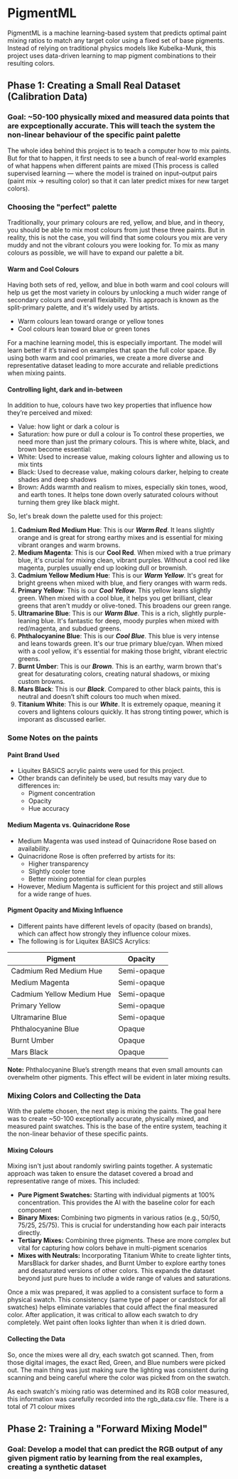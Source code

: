 # PigmentML
PigmentML is a machine learning-based system that predicts optimal paint mixing ratios to match any target color using a fixed set of base pigments. Instead of relying on traditional physics models like Kubelka-Munk, this project uses data-driven learning to map pigment combinations to their resulting colors.

## Phase 1: Creating a Small Real Dataset (Calibration Data)
### Goal: ~50-100 physically mixed and measured data points that are expceptionally accurate. This will teach the system the non-linear behaviour of the specific paint palette
The whole idea behind this project is to teach a computer how to mix paints. But for that to happen, it first needs to see a bunch of real-world examples of what happens when different paints are mixed (This process is called supervised learning — where the model is trained on input–output pairs (paint mix → resulting color) so that it can later predict mixes for new target colors). 

### Choosing the "perfect" palette 
Traditionally, your primary colours are red, yellow, and blue, and in theory, you should be able to mix most colours from just these three paints. But in reality, this is not the case, you will find that some colours you mix are very muddy and not the vibrant colours you were looking for. To mix as many colours as possible, we will have to expand our palette a bit. 

#### Warm and Cool Colours
Having both sets of red, yellow, and blue in both warm and cool colours will help us get the most variety in colours by unlocking a much wider range of secondary colours and overall flexiabilty. This approach is known as the split-primary palette, and it's widely used by artists. 
- Warm colours lean toward orange or yellow tones
- Cool colours lean toward blue or green tones

For a machine learning model, this is especially important. The model will learn better if it’s trained on examples that span the full color space. By using both warm and cool primaries, we create a more diverse and representative dataset leading to more accurate and reliable predictions when mixing paints.

#### Controlling light, dark and in-between 
In addition to hue, colours have two key properties that influence how they’re perceived and mixed:
- Value: how light or dark a colour is
- Saturation: how pure or dull a colour is
To control these properties, we need more than just the primary colours. This is where white, black, and brown become essential:
- White: Used to increase value, making colours lighter and allowing us to mix tints
- Black: Used to decrease value, making colours darker, helping to create shades and deep shadows
- Brown: Adds warmth and realism to mixes, especially skin tones, wood, and earth tones. It helps tone down overly saturated colours without turning them grey like black might.

So, let's break down the palette used for this project:
1. **Cadmium Red Medium Hue**: This is our _**Warm Red**_. It leans slightly orange and is great for strong earthy mixes and is essential for mixing vibrant oranges and warm browns. 
3. **Medium Magenta**: This is our **Cool Red**. When mixed with a true primary blue, it's crucial for mixing clean, vibrant purples. Without a cool red like magenta, purples usually end up looking dull or brownish.
4. **Cadmium Yellow Medium Hue**: This is our _**Warm Yellow**_. It's great for bright greens when mixed with blue, and fiery oranges with warm reds.
5. **Primary Yellow**: This is our _**Cool Yellow**_. This yellow leans slightly green. When mixed with a cool blue, it helps you get brilliant, clear greens that aren't muddy or olive-toned. This broadens our green range.
6. **Ultramarine Blue**: This is our _**Warm Blue**_. This is a rich, slightly purple-leaning blue. It's fantastic for deep, moody purples when mixed with red/magenta, and subdued greens.
7. **Phthalocyanine Blue**: This is our _**Cool Blue**_. This blue is  very intense and leans towards green. It's our true primary blue/cyan. When mixed with a cool yellow, it's essential for making those bright, vibrant electric greens.
8. **Burnt Umber**: This is our _**Brown**_. This is an earthy, warm brown that's great for desaturating colors, creating natural shadows, or mixing custom browns.
9. **Mars Black**: This is our _**Black**_. Compared to other black paints, this is neutral and doesn’t shift colours too much when mixed.
10. **Titanium White**: This is our _**White**_. It is extremely opaque, meaning it covers and lightens colours quickly. It has strong tinting power, which is imporant as discussed earlier. 

### Some Notes on the paints
####  Paint Brand Used
- Liquitex BASICS acrylic paints were used for this project.
- Other brands can definitely be used, but results may vary due to differences in:
  - Pigment concentration
  - Opacity
  - Hue accuracy
    
#### Medium Magenta vs. Quinacridone Rose
- Medium Magenta was used instead of Quinacridone Rose based on availability.
- Quinacridone Rose is often preferred by artists for its:
  - Higher transparency
  - Slightly cooler tone
  - Better mixing potential for clean purples
- However, Medium Magenta is sufficient for this project and still allows for a wide range of hues.

#### Pigment Opacity and Mixing Influence
- Different paints have different levels of opacity (based on brands), which can affect how strongly they influence colour mixes.
- The following is for Liquitex BASICS Acrylics: 

| Pigment                  | Opacity      |
|--------------------------|--------------|
| Cadmium Red Medium Hue   | Semi-opaque  |
| Medium Magenta           | Semi-opaque  |
| Cadmium Yellow Medium Hue| Semi-opaque  |
| Primary Yellow           | Semi-opaque  |
| Ultramarine Blue         | Semi-opaque  |
| Phthalocyanine Blue      | Opaque       |
| Burnt Umber             | Opaque       |
| Mars Black               | Opaque       |


**Note:** Phthalocyanine Blue’s strength means that even small amounts can overwhelm other pigments. This effect will be evident in later mixing results.

### Mixing Colors and Collecting the Data
With the palette chosen, the next step is mixing the paints. The goal here was to create ~50-100 exceptionally accurate, physically mixed, and measured paint swatches. This is the base  of the entire system, teaching it the non-linear behavior of these specific paints.

#### Mixing Colours
Mixing isn't just about randomly swirling paints together. A systematic approach was taken to ensure the dataset covered a broad and representative range of mixes. This included:
- **Pure Pigment Swatches:** Starting with individual pigments at 100% concentration. This provides the AI with the baseline color for each component
- **Binary Mixes:** Combining two pigments in various ratios (e.g., 50/50, 75/25, 25/75). This is crucial for understanding how each pair interacts directly.
- **Tertiary Mixes:** Combining three pigments. These are more complex but vital for capturing how colors behave in multi-pigment scenarios
- **Mixes with Neutrals:** Incorporating Titanium White to create lighter tints, MarsBlack for darker shades, and Burnt Umber to explore earthy tones and desaturated versions of other colors. This expands the dataset beyond just pure hues to include a wide range of values and saturations.

Once a mix was prepared, it was applied to a consistent surface to form a physical swatch. This consistency (same type of paper or cardstock for all swatches) helps eliminate variables that could affect the final measured color. After application, it was critical to allow each swatch to dry completely. Wet paint often looks lighter than when it is dried down. 

#### Collecting the Data
So, once the mixes were all dry, each swatch got scanned. Then, from those digital images, the exact Red, Green, and Blue numbers were picked out. The main thing was just making sure the lighting was consistent during scanning and being careful where the color was picked from on the swatch.

As each swatch's mixing ratio was determined and its RGB color measured, this information was carefully recorded into the rgb_data.csv file. There is a total of 71 colour mixes 

## Phase 2: Training a "Forward Mixing Model"
### Goal: Develop a model that can predict the RGB output of any given pigment ratio by learning from the real examples, creating a synthetic dataset







